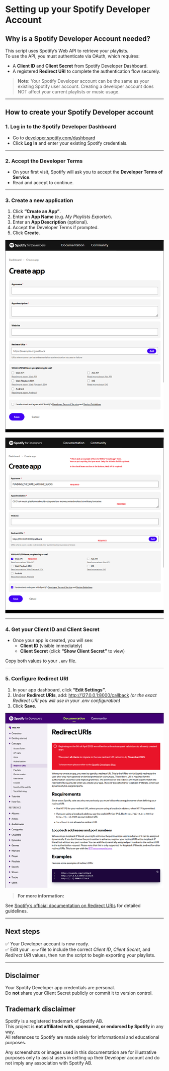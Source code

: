 # Setting up your Spotify Developer Account

## Why is a Spotify Developer Account needed?

This script uses Spotify’s Web API to retrieve your playlists.  
To use the API, you must authenticate via OAuth, which requires:

- A **Client ID** and **Client Secret** from Spotify Developer Dashboard.
- A registered **Redirect URI** to complete the authentication flow securely.

> **Note:** Your Spotify Developer account can be the same as your existing Spotify user account. Creating a developer
> account does NOT affect your current playlists or music usage.

---

## How to create your Spotify Developer account

### 1. Log in to the Spotify Developer Dashboard

- Go to [developer.spotify.com/dashboard](https://developer.spotify.com/dashboard)
- Click **Log In** and enter your existing Spotify credentials.

---

### 2. Accept the Developer Terms

- On your first visit, Spotify will ask you to accept the **Developer Terms of Service**.
- Read and accept to continue.

---

### 3. Create a new application

1. Click **“Create an App”**.
2. Enter an **App Name** (e.g. *My Playlists Exporter*).
3. Enter an **App Description** (optional).
4. Accept the Developer Terms if prompted.
5. Click **Create**.

![Spotify Developer Dashboard - Create App Form](../images/create-app-form-in-dev-account.png)

![Example Create App Form Filled](../images/create-app-form-example.png)

---

### 4. Get your Client ID and Client Secret

- Once your app is created, you will see:
  - **Client ID** (visible immediately)
  - **Client Secret** (click **“Show Client Secret”** to view)

Copy both values to your `.env` file.

---

### 5. Configure Redirect URI

1. In your app dashboard, click **“Edit Settings”**.
2. Under **Redirect URIs**, add: <http://127.0.0.1:8000/callback> *(or the exact Redirect URI you will use in your .env
   configuration)*
3. Click **Save**.

![Redirect URIs Configuration](../images/redirect-uris-capture.png)

> **For more information:**  
>
See [Spotify’s official documentation on Redirect URIs](https://developer.spotify.com/documentation/web-api/concepts/redirect_uri)
for detailed guidelines.

---

## Next steps

✅ Your Developer account is now ready.  
✅ Edit your `.env` file to include the correct *Client ID*, *Client Secret*, and *Redirect URI* values, then run the
script to begin exporting your playlists.

---

## Disclaimer

Your Spotify Developer app credentials are personal.  
Do **not** share your Client Secret publicly or commit it to version control.

## Trademark disclaimer

Spotify is a registered trademark of Spotify AB.  
This project is **not affiliated with, sponsored, or endorsed by Spotify** in any way.  
All references to Spotify are made solely for informational and educational purposes.

Any screenshots or images used in this documentation are for illustrative purposes only to assist users in setting up
their Developer account and do not imply any association with Spotify AB.

